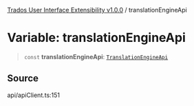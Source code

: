 [Trados User Interface Extensibility v1.0.0](../wiki/globals) / translationEngineApi

# Variable: translationEngineApi

> `const` **translationEngineApi**: [`TranslationEngineApi`](../wiki/Class.TranslationEngineApi)

## Source

api/apiClient.ts:151

